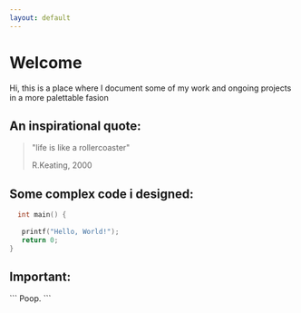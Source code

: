 ```yaml
---
layout: default
---
```


# Welcome



Hi, this is a place where I document some of my work and ongoing projects in a more palettable fasion

## An inspirational quote:

> "life is like a rollercoaster"
>
> R.Keating, 2000

## Some complex code i designed:
```c
  int main() {
   
   printf("Hello, World!");
   return 0;
}
```
## Important:

<script>
<script src="https://cdnjs.cloudflare.com/ajax/libs/p5.js/1.4.2/p5.js"></script>
<script src="https://cdnjs.cloudflare.com/ajax/libs/p5.js/1.4.2/addons/p5.sound.js"></script>
<script src="https://raw.githubusercontent.com/rodneyrodneybristol/rodneyrodneybristol.github.io/main/sketch.js"></script>
</script>
```
Poop.
```
